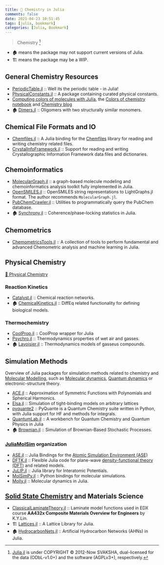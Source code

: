 ```yaml
---
title: 🔖 Chemistry in Julia
comments: false
date: 2021-04-23 10:51:45
tags: [julia, bookmark]
categories: [Julia, Bookmark]
---
```


> Chemistry [^1]

[^1]: [Julia.jl](https://github.com/svaksha/Julia.jl) is under COPYRIGHT © 2012-Now SVAKSHA, dual-licensed for the data (ODbL-v1.0+) and the software (AGPLv3+), respectively.

<!-- more -->

- 🏚️ means the package may not support current versions of Julia.
- 🏗️ means the package may be a WIP.


## General Chemistry Resources

+ [PeriodicTable.jl](https://github.com/JuliaPhysics/PeriodicTable.jl) :: Well its the periodic table - in Julia!
+ [PhysicalConstants.jl](https://github.com/JuliaPhysics/PhysicalConstants.jl) :: A package containing curated physical constants.
+ [Computing colors of molecules with Julia](https://github.com/jiahao/ijulia-notebooks), the [Colors of chemistry notebook](http://jiahao.github.io/julia-blog/2014/06/09/the-colors-of-chemistry.html) and [Chemistry blog](http://jiahao.github.io/julia-blog/)
+ 🏚️ [Dimers.jl](https://github.com/sswatson/Dimers.jl) :: Oligomers with two structurally similar monomers.


## Chemical File Formats and IO

+ [Chemfiles.jl](https://github.com/chemfiles/Chemfiles.jl) :: A Julia binding for the [Chemfiles](https://github.com/chemfiles/chemfiles) library for reading and writing chemistry related files.
+ [CrystalInfoFramework.jl](https://github.com/jamesrhester/CrystalInfoFramework.jl) :: Support for reading and writing Crystallographic Information Framework data files and dictionaries.

## Chemoinformatics

+ [MolecularGraph.jl](https://github.com/mojaie/MolecularGraph.jl) :: a graph-based molecule modeling and chemoinformatics analysis toolkit fully implemented in Julia.
+ [OpenSMILES.jl](https://github.com/caseykneale/OpenSMILES.jl) :: OpenSMILES string representations to LightGraphs.jl format. The author recommends `MolecularGraph.jl`.
+ [PubChemCrawler.jl](https://github.com/JuliaHealth/PubChemCrawler.jl) :: Utilities to programmatically query the PubChem database.
+ 🏚️ [Synchrony.jl](https://github.com/simonster/Synchrony.jl) :: Coherence/phase-locking statistics in Julia.

## Chemometrics

+ [ChemometricsTools.jl](https://github.com/caseykneale/ChemometricsTools.jl) :: A collection of tools to perform fundamental and advanced Chemometric analysis and machine learning in Julia.

## Physical Chemistry

[📖 Physical Chemistry](https://en.wikipedia.org/wiki/Category:Physical_chemistry)

### Reaction Kinetics

+ [Catalyst.jl](https://github.com/SciML/Catalyst.jl) :: Chemical reaction networks.
+ 🏚️ [ChemicalKinetics.jl](https://github.com/papamarkou/ChemicalKinetics.jl) ::  DiffEq related functionality for defining biological models.

### Thermochemistry

+ [CoolProp.jl](https://github.com/CoolProp/CoolProp.jl) :: CoolProp wrapper for Julia
+ [Psychro.jl](https://github.com/pjabardo/Psychro.jl) :: Thermodynamics properties of wet air and gasses.
+ 🏚️ [Lavoisier.jl](https://github.com/longemen3000/lavoisier) :: Thermodynamics models of gasseus compounds.

## Simulation Methods

Overview of Julia packages for simulation methods related to chemistry and [Molecular Modelling](https://en.wikipedia.org/wiki/Category:Molecular_modelling),
such as [Molecular dynamics](https://en.wikipedia.org/wiki/Molecular_dynamics), [Quantum dynamics](https://en.wikipedia.org/wiki/Quantum_dynamics) or electronic-structure theory.

+ [ACE.jl](https://github.com/ACEsuit/ACE.jl) :: Approximation of Symmetric Functions with Polynomials and Spherical Harmonics.
+ [Elsa.jl](https://github.com/pablosanjose/Elsa.jl) :: Simulation of tight-binding models on arbitrary lattices
+ [pyquante2](https://github.com/rpmuller/pyquante2/) :: PyQuante is a Quantum Chemistry suite written in Python, with Julia support for HF and methods for integrals.
+ [QuantumLab.jl](https://github.com/vonDonnerstein/QuantumLab.jl) :: A workbench for Quantum Chemistry and Quantum Physics in Julia
+ 🏚️ [Brownian.jl](https://github.com/UniversityofWarwick/Brownian.jl) :: Simulation of Brownian-Based Stochastic Processes.

### [JuliaMolSim](https://github.com/JuliaMolSim) organization

- [ASE.jl](https://github.com/JuliaMolSim/ASE.jl) :: Julia Bindings for the [Atomic Simulation Environment (ASE)](https://wiki.fysik.dtu.dk/ase)
- [DFTK.jl](https://github.com/JuliaMolSim/DFTK.jl) :: Flexible Julia code for plane-wave [density-functional theory (DFT)](https://en.wikipedia.org/wiki/Density_functional_theory) and related models.
- [JuLIP.jl](https://github.com/JuliaMolSim/JuLIP.jl) :: Julia library for Interatomic Potentials.
- [MolSimPy.jl](https://github.com/JuliaMolSim/MolSimPy.jl) :: Python bindings for molecular simulations.
- [Molly.jl](https://github.com/JuliaMolSim/Molly.jl) :: Molecular dynamics in Julia.

## [Solid State Chemistry](https://en.wikipedia.org/wiki/Solid-state_chemistry) and Materials Science

+ [ClassicalLaminateTheory.jl](https://github.com/goedman/ClassicalLaminateTheory.jl) :: Laminate model functions used in EDX course __AA432x Composite Materials Overview for Engineers__ by K.Y.Lin.
+ 🏗️ [Lattices.jl](https://github.com/JuliaPhysics/Lattices.jl) :: A Lattice Library for Julia.
+ 🏚️ [HydrocarbonNets.jl](https://github.com/Ismael-VC/HydrocarbonNets.jl) :: Artificial Hydrocarbon Networks (AHNs) in Julia.

